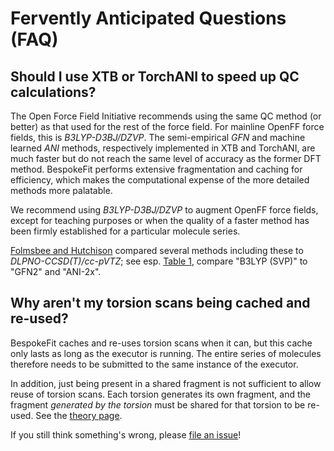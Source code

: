 # Fervently Anticipated Questions (FAQ)

## Should I use XTB or TorchANI to speed up QC calculations?

The Open Force Field Initiative recommends using the same QC method (or better) as that used for the rest of the force field. For mainline OpenFF force fields, this is *B3LYP-D3BJ/DZVP*. The semi-empirical *GFN* and machine learned *ANI* methods, respectively implemented in XTB and TorchANI, are much faster but do not reach the same level of accuracy as the former DFT method. BespokeFit performs extensive fragmentation and caching for efficiency, which makes the computational expense of the more detailed methods more palatable.

We recommend using *B3LYP-D3BJ/DZVP* to augment OpenFF force fields, except for teaching purposes or when the quality of a faster method has been firmly established for a particular molecule series.

[Folmsbee and Hutchison](https://www.doi.org/10.1002/qua.26381) compared several methods including these to *DLPNO-CCSD(T)/cc-pVTZ*; see esp. [Table 1](https://www.doi.org/10.1002/qua.26381#qua26381-tbl-0001), compare "B3LYP (SVP)" to "GFN2" and "ANI-2x".

## Why aren't my torsion scans being cached and re-used?

BespokeFit caches and re-uses torsion scans when it can, but this cache only lasts as long as the executor is running. The entire series of molecules therefore needs to be submitted to the same instance of the executor.

In addition, just being present in a shared fragment is not sufficient to allow reuse of torsion scans. Each torsion generates its own fragment, and the fragment *generated by the torsion* must be shared for that torsion to be re-used. See the [theory page](fig-fragments).

If you still think something's wrong, please [file an issue](https://github.com/openforcefield/openff-bespokefit/issues/new?template=BUG_REPORT.md)!
